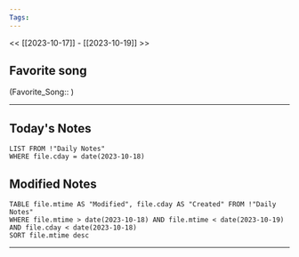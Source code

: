 ```yaml
---
Tags:
---
```

<< [[2023-10-17]] - [[2023-10-19]] >>
## Favorite song
(Favorite_Song:: )

___
## Today's Notes
```dataview
LIST FROM !"Daily Notes"
WHERE file.cday = date(2023-10-18)
```
## Modified Notes
```dataview
TABLE file.mtime AS "Modified", file.cday AS "Created" FROM !"Daily Notes" 
WHERE file.mtime > date(2023-10-18) AND file.mtime < date(2023-10-19) AND file.cday < date(2023-10-18)
SORT file.mtime desc
```
___
